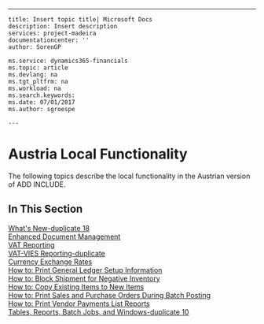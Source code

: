 ---
    title: Insert topic title| Microsoft Docs
    description: Insert description
    services: project-madeira
    documentationcenter: ''
    author: SorenGP

    ms.service: dynamics365-financials
    ms.topic: article
    ms.devlang: na
    ms.tgt_pltfrm: na
    ms.workload: na
    ms.search.keywords:
    ms.date: 07/01/2017
    ms.author: sgroespe

    ---
# Austria Local Functionality
The following topics describe the local functionality in the Austrian version of ADD INCLUDE<!--[!INCLUDE[navnow](../../includes/navnow_md.md)]-->.  
  
## In This Section  
 [What's New-duplicate 18](../what-s-new-duplicate-18.md)  
  [Enhanced Document Management](../enhanced-document-management.md)  
 [VAT Reporting](../vat-reporting.md)  
  [VAT-VIES Reporting-duplicate](../vat-vies-reporting-duplicate.md)  
 [Currency Exchange Rates](../currency-exchange-rates.md)  
 [How to: Print General Ledger Setup Information](../how-to-print-general-ledger-setup-information.md)  
  [How to: Block Shipment for Negative Inventory](../how-to-block-shipment-for-negative-inventory.md)  
  [How to: Copy Existing Items to New Items](../how-to-copy-existing-items-to-new-items.md)  
  [How to: Print Sales and Purchase Orders During Batch Posting](../how-to-print-sales-and-purchase-orders-during-batch-posting.md)  
  [How to: Print Vendor Payments List Reports](../how-to-print-vendor-payments-list-reports.md)  
 [Tables, Reports, Batch Jobs, and Windows-duplicate 10](../tables-reports-batch-jobs-and-windows-duplicate-10.md)
